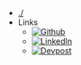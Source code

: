 * [./](/)
* Links
	* [![Github](/_media/GitHub-Mark/PNG/GitHub-Mark-32px.png)](https://github.com/mcole18)
	* [![LinkedIn](/_media/LinkedIn-Logos/LI-In-Bug.png)](https://www.linkedin.com/in/mcole18/)
	* [![Devpost](/_media/devpost-icon.svg)](https://devpost.com/mcole18)